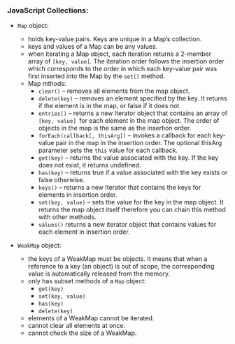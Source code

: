 <h3>JavaScript Collections:</h3>

- `Map` object:
    * holds key-value pairs. Keys are unique in a Map’s collection.
    * keys and values of a Map can be any values.
    * when iterating a Map object, each iteration returns a 2-member array of `[key, value]`. The iteration order follows the insertion order which corresponds to the order in which each key-value pair was first inserted into the Map by the `set()` method.
    * Map mthods:
        - `clear()` – removes all elements from the map object.
        - `delete(key)` – removes an element specified by the key. It returns if the element is in the map, or false if it does not.
        - `entries()` – returns a new Iterator object that contains an array of `[key, value] `for each element in the map object. The order of objects in the map is the same as the insertion order.
        - `forEach(callback[, thisArg])` – invokes a callback for each key-value pair in the map in the insertion order. The optional thisArg parameter sets the `this` value for each callback.
        - `get(key)` – returns the value associated with the key. If the key does not exist, it returns undefined.
        - `has(key)` – returns true if a value associated with the key exists or false otherwise.
        - `keys()` – returns a new Iterator that contains the keys for elements in insertion order.
        - `set(key, value)` – sets the value for the key in the map object. It returns the map object itself therefore you can chain this method with other methods.
        - `values()` returns a new iterator object that contains values for each element in insertion order.

- `WeakMap` object:
    * the keys of a WeakMap must be objects. It means that when a reference to a key (an object) is out of scope, the corresponding value is automatically released from the memory.
    * only has subset methods of a `Map` object:
        - `get(key)`
        - `set(key, value)`
        - `has(key)`
        - `delete(key)`
    * elements of a WeakMap cannot be iterated.
    * cannot clear all elements at once.
    * cannot check the size of a WeakMap.
